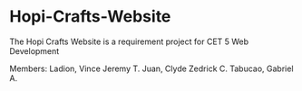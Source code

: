 # Hopi-Crafts-Website
 
 The Hopi Crafts Website is a requirement project for CET 5 Web Development

 Members:
 Ladion, Vince Jeremy T.
 Juan, Clyde Zedrick C.
 Tabucao, Gabriel A. 

